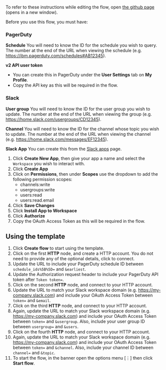 To refer to these instructions while editing the flow, open [the github page](https://github.com/ot4i/app-connect-templates/blob/marion-pdtoslack/resources/markdown/Get%20PagerDuty%20schedule%20and%20update%20Slack%20group%20and%20topic_instructions.md) (opens in a new window).

Before you use this flow, you must have:

### PagerDuty

**Schedule**
You will need to know the ID for the schedule you wish to query.  The number at the end of the URL when viewing the schedule (e.g. https://ibm.pagerduty.com/schedules#AB12345).

**v2 API user token**
- You can create this in PagerDuty under the **User Settings** tab on **My Profile**.
- Copy the API key as this will be required in the flow.

### Slack

**User group**
You will need to know the ID for the user group you wish to update.  The number at the end of the URL when viewing the group (e.g. https://home.slack.com/usergroups/CD12345).

**Channel**
You will need to know the ID for the channel whose topic you wish to update.  The number at the end of the URL when viewing the channel (e.g. https://home.slack.com/messages/EF12345).

**Slack App**
You can create this from the [Slack apps](https://api.slack.com/apps/) page.

1. Click **Create New App**, then give your app a name and select the `Workspace` you wish to interact with.
1. Click **Create App**
1. Click on **Permissions**, then under **Scopes** use the dropdown to add the following permission scopes:
    - channels:write
    - usergroups:write
    - users:read
    - users:read.email
1. Click **Save Changes**
1. Click **Install App to Workspace**
1. Click **Authorize**
1. Copy the OAuth Access Token as this will be required in the flow.

## Using the template

1. Click **Create flow** to start using the template.
1. Click on the first **HTTP** node, and create a HTTP account.  You do not need to provide any of the optional details, click to connect.
1. Update the URL to include your PagerDuty schedule ID between `schedule_ids%5B%5D=` and `&earliest`.
1. Update the Authorization request header to include your PagerDuty API token after `Token token=`.
1. Click on the second **HTTP** node, and connect to your HTTP account.
1. Update the URL to match your Slack workspace domain (e.g. https://my-company.slack.com) and include your OAuth Access Token between `token=` and `&email`.
1. Click on the third **HTTP** node, and connect to your HTTP account.
1. Again, update the URL to match your Slack workspace domain (e.g. https://my-company.slack.com) and include your OAuth Access Token between `token=` and `&usergroup`.  Also, include your user group ID between `usergroup=` and `&users`.
1. Click on the fourth **HTTP** node, and connect to your HTTP account.
1. Again, update the URL to match your Slack workspace domain (e.g. https://my-company.slack.com) and include your OAuth Access Token between `token=` and `&channel`.  Also, include your channel ID between `channel=` and `&topic`.
1. To start the flow, in the banner open the options menu [&#8942;] then click **Start flow**.
